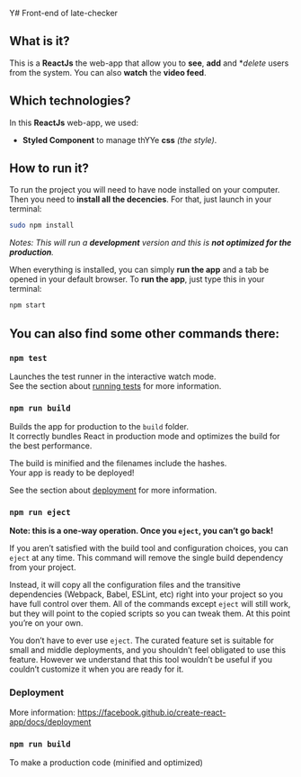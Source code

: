 Y# Front-end of late-checker

## What is it?

This is a **ReactJs** the web-app that allow you to **see**, **add** and **delete* users from the system. You can also **watch** the **video feed**.

## Which technologies?

In this **ReactJs** web-app, we used:
* **Styled Component** to manage thYYe **css** *(the style)*.


## How to run it?

To run the project you will need to have node installed on your computer.
Then you need to **install all the decencies**. For that, just launch in your terminal:

```bash
sudo npm install
```
*Notes: This will run a **development** version and this is **not optimized for the production**.*

When everything is installed, you can simply **run the app** and a tab be opened in your default browser.
To **run the app**, just type this in your terminal:

```bash
npm start
```


## You can also find some other commands there:

### `npm test`

Launches the test runner in the interactive watch mode.<br />
See the section about [running tests](https://facebook.github.io/create-react-app/docs/running-tests) for more information.

### `npm run build`

Builds the app for production to the `build` folder.<br />
It correctly bundles React in production mode and optimizes the build for the best performance.

The build is minified and the filenames include the hashes.<br />
Your app is ready to be deployed!

See the section about [deployment](https://facebook.github.io/create-react-app/docs/deployment) for more information.

### `npm run eject`

**Note: this is a one-way operation. Once you `eject`, you can’t go back!**

If you aren’t satisfied with the build tool and configuration choices, you can `eject` at any time. This command will remove the single build dependency from your project.

Instead, it will copy all the configuration files and the transitive dependencies (Webpack, Babel, ESLint, etc) right into your project so you have full control over them. All of the commands except `eject` will still work, but they will point to the copied scripts so you can tweak them. At this point you’re on your own.

You don’t have to ever use `eject`. The curated feature set is suitable for small and middle deployments, and you shouldn’t feel obligated to use this feature. However we understand that this tool wouldn’t be useful if you couldn’t customize it when you are ready for it.


### Deployment

More information: https://facebook.github.io/create-react-app/docs/deployment

### `npm run build`

To make a production code (minified and optimized)
